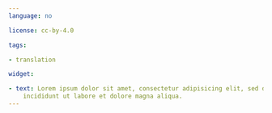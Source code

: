 ```yaml
---
language: no

license: cc-by-4.0

tags:

- translation

widget:

- text: Lorem ipsum dolor sit amet, consectetur adipisicing elit, sed do eiusmod tempor
    incididunt ut labore et dolore magna aliqua.
---
```


